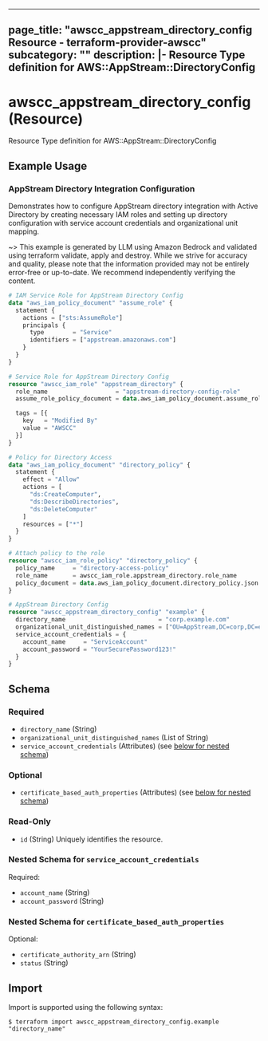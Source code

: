 
---
page_title: "awscc_appstream_directory_config Resource - terraform-provider-awscc"
subcategory: ""
description: |-
  Resource Type definition for AWS::AppStream::DirectoryConfig
---

# awscc_appstream_directory_config (Resource)

Resource Type definition for AWS::AppStream::DirectoryConfig

## Example Usage

### AppStream Directory Integration Configuration

Demonstrates how to configure AppStream directory integration with Active Directory by creating necessary IAM roles and setting up directory configuration with service account credentials and organizational unit mapping.

~> This example is generated by LLM using Amazon Bedrock and validated using terraform validate, apply and destroy. While we strive for accuracy and quality, please note that the information provided may not be entirely error-free or up-to-date. We recommend independently verifying the content.

```terraform
# IAM Service Role for AppStream Directory Config
data "aws_iam_policy_document" "assume_role" {
  statement {
    actions = ["sts:AssumeRole"]
    principals {
      type        = "Service"
      identifiers = ["appstream.amazonaws.com"]
    }
  }
}

# Service Role for AppStream Directory Config
resource "awscc_iam_role" "appstream_directory" {
  role_name                   = "appstream-directory-config-role"
  assume_role_policy_document = data.aws_iam_policy_document.assume_role.json

  tags = [{
    key   = "Modified By"
    value = "AWSCC"
  }]
}

# Policy for Directory Access
data "aws_iam_policy_document" "directory_policy" {
  statement {
    effect = "Allow"
    actions = [
      "ds:CreateComputer",
      "ds:DescribeDirectories",
      "ds:DeleteComputer"
    ]
    resources = ["*"]
  }
}

# Attach policy to the role
resource "awscc_iam_role_policy" "directory_policy" {
  policy_name     = "directory-access-policy"
  role_name       = awscc_iam_role.appstream_directory.role_name
  policy_document = data.aws_iam_policy_document.directory_policy.json
}

# AppStream Directory Config
resource "awscc_appstream_directory_config" "example" {
  directory_name                          = "corp.example.com"
  organizational_unit_distinguished_names = ["OU=AppStream,DC=corp,DC=example,DC=com"]
  service_account_credentials = {
    account_name     = "ServiceAccount"
    account_password = "YourSecurePassword123!"
  }
}
```

<!-- schema generated by tfplugindocs -->
## Schema

### Required

- `directory_name` (String)
- `organizational_unit_distinguished_names` (List of String)
- `service_account_credentials` (Attributes) (see [below for nested schema](#nestedatt--service_account_credentials))

### Optional

- `certificate_based_auth_properties` (Attributes) (see [below for nested schema](#nestedatt--certificate_based_auth_properties))

### Read-Only

- `id` (String) Uniquely identifies the resource.

<a id="nestedatt--service_account_credentials"></a>
### Nested Schema for `service_account_credentials`

Required:

- `account_name` (String)
- `account_password` (String)


<a id="nestedatt--certificate_based_auth_properties"></a>
### Nested Schema for `certificate_based_auth_properties`

Optional:

- `certificate_authority_arn` (String)
- `status` (String)

## Import

Import is supported using the following syntax:

```shell
$ terraform import awscc_appstream_directory_config.example "directory_name"
```
